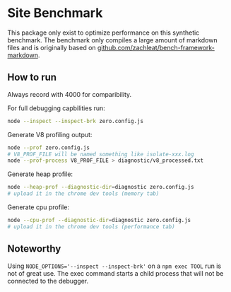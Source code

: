 # Site Benchmark

This package only exist to optimize performance on this synthetic benchmark. The benchmark only
compiles a large amount of markdown files and is originally based on [github.com/zachleat/bench-framework-markdown](https://github.com/zachleat/bench-framework-markdown).

## How to run

Always record with 4000 for comparibility.

For full debugging capbilities run:
```sh
node --inspect --inspect-brk zero.config.js
```

Generate V8 profiling output:
```sh
node --prof zero.config.js
# V8_PROF_FILE will be named something like isolate-xxx.log
node --prof-process V8_PROF_FILE > diagnostic/v8_processed.txt
```

Generate heap profile:
```sh
node --heap-prof --diagnostic-dir=diagnostic zero.config.js
# upload it in the chrome dev tools (memory tab)
```

Generate cpu profile:
```sh
node --cpu-prof --diagnostic-dir=diagnostic zero.config.js
# upload it in the chrome dev tools (performance tab)
```

## Noteworthy

Using `NODE_OPTIONS='--inspect --inspect-brk'` on a `npm exec TOOL` run is not of great use. The exec command starts a child process that will not be connected to the debugger.
